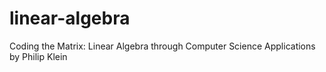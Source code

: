 linear-algebra
==============

Coding the Matrix: Linear Algebra through Computer Science Applications by Philip Klein 
